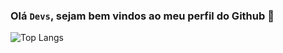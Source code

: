 ### Olá <code>Devs</code>, sejam bem vindos ao meu perfil do Github 👋

![Top Langs](https://github-readme-stats.vercel.app/api/top-langs/?username=anuraghazra&hide=jupyter)

 
 
 

